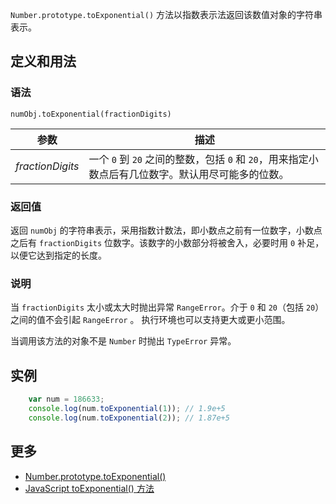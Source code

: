 `Number.prototype.toExponential()` 方法以指数表示法返回该数值对象的字符串表示。

## 定义和用法

### 语法

`numObj.toExponential(fractionDigits)`

| 参数 | 描述 |
| --- | --- |
| _fractionDigits_ | 一个 `0` 到 `20` 之间的整数，包括 `0` 和 `20`，用来指定小数点后有几位数字。默认用尽可能多的位数。 |

### 返回值

返回 `numObj` 的字符串表示，采用指数计数法，即小数点之前有一位数字，小数点之后有 `fractionDigits` 位数字。该数字的小数部分将被舍入，必要时用 `0` 补足，以便它达到指定的长度。

### 说明

当 `fractionDigits` 太小或太大时抛出异常 `RangeError`。介于 `0` 和 `20`（包括 `20`）之间的值不会引起 `RangeError` 。 执行环境也可以支持更大或更小范围。

当调用该方法的对象不是 `Number` 时抛出 `TypeError` 异常。

## 实例

```javascript
    var num = 186633;
    console.log(num.toExponential(1)); // 1.9e+5
    console.log(num.toExponential(2)); // 1.87e+5
```

## 更多

*   [Number.prototype.toExponential()](https://developer.mozilla.org/zh-CN/docs/Web/JavaScript/Reference/Global_Objects/Number/toExponential)
*   [JavaScript toExponential() 方法](http://www.w3school.com.cn/jsref/jsref_toexponential.asp)